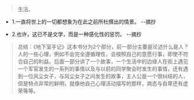 >生活。

- 1.一直将世上的一切都想象为在此之前所杜撰出的情景。 --摘抄

- 2.也许，这已不是文学，而是一种感化性的惩罚。 --摘抄

>总结：《地下室手记》这本书分为2个部分，前一部分主要是论述什么是人？人的一些心理，例如不会完全遵循理性，会按照自己的意愿行事，即使不符合自己的利益。后面一部分讲了一个故事，一个生活中的边缘人在街上遇见一个军官发生的一系列的事情以及与以前的同学聚会时发生的事情，还有遇到一位风尘女子，与风尘女子之间发生的故事，主人公是一个很纠结的人，但是特点非常的鲜明，就像他自己心理活动描写的那样，病态与自卑还有虚荣等等。
